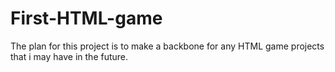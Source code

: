 # First-HTML-game
The plan for this project is to make a backbone for any HTML game projects that i may have in the future.
